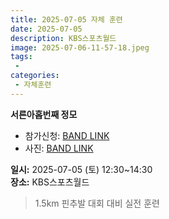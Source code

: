 ```yaml
---
title: 2025-07-05 자체 훈련
date: 2025-07-05
description: KBS스포츠월드
image: 2025-07-06-11-57-18.jpeg
tags:
 - 
categories:
 - 자체훈련
---
```


**서른아홉번째 정모**

- 참가신청: [BAND LINK](https://band.us/band/93484357/schedule/4%2F93484357%2F768024928%2F19700101)
- 사진: [BAND LINK](https://band.us/band/93484357/album/87555117)


**일시:** 2025-07-05 (토) 12:30~14:30  
**장소:** KBS스포츠월드

>1.5km 핀추발 대회 대비 실전 훈련